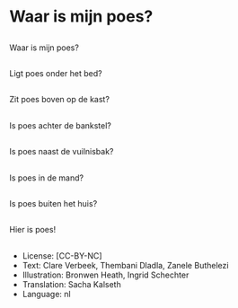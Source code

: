 # Waar is mijn poes?

##
Waar is mijn poes?

##
Ligt poes onder het bed?

##
Zit poes boven op de kast?

##
Is poes achter de bankstel?

##
Is poes naast de vuilnisbak?

##
Is poes in de mand?

##
Is poes buiten het huis?

##
Hier is poes!

##
* License: [CC-BY-NC]
* Text: Clare Verbeek, Thembani Dladla, Zanele Buthelezi
* Illustration: Bronwen Heath, Ingrid Schechter
* Translation: Sacha Kalseth
* Language: nl
